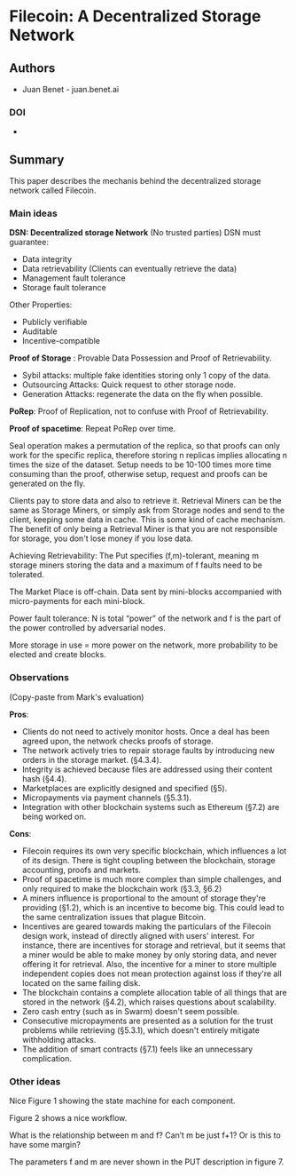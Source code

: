 # Filecoin: A Decentralized Storage Network

## Authors

- Juan Benet - juan.benet.ai

### DOI

-

## Summary

This paper describes the mechanis behind the decentralized storage network called Filecoin.

### Main ideas

**DSN: Decentralized storage Network** (No trusted parties)
DSN must guarantee:
 * Data integrity
 * Data retrievability (Clients can eventually retrieve the data)
 * Management fault tolerance
 * Storage fault tolerance

Other Properties:
 * Publicly verifiable
 * Auditable
 * Incentive-compatible

**Proof of Storage** : Provable Data Possession and Proof of Retrievability.

 * Sybil attacks: multiple fake identities storing only 1 copy of the data.
 * Outsourcing Attacks: Quick request to other storage node.
 * Generation Attacks: regenerate the data on the fly when possible.

**PoRep**: Proof of Replication, not to confuse with Proof of Retrievability.

**Proof of spacetime**: Repeat PoRep over time.

Seal operation makes a permutation of the replica, so that proofs can only work for the specific replica, therefore storing n replicas implies allocating n times the size of the dataset.
Setup needs to be 10-100 times more time consuming than the proof, otherwise setup, request and proofs can be generated on the fly.

Clients pay to store data and also to retrieve it. Retrieval Miners can be the same as Storage Miners, or simply ask from Storage nodes and send to the client, keeping some data in cache. This is some kind of cache mechanism. The benefit of only being a Retrieval Miner is that you are not responsible for storage, you don't lose money if you lose data.

Achieving Retrievability: The Put specifies (f,m)-tolerant, meaning m storage miners storing the data and a maximum of f faults need to be tolerated.

The Market Place is off-chain. Data sent by mini-blocks accompanied with micro-payments for each mini-block.

Power fault tolerance: N is total “power” of the network and f is the part of the power controlled by adversarial nodes.

More storage in use = more power on the network, more probability to be elected and create blocks.

### Observations

(Copy-paste from Mark's evaluation)

**Pros**:

 * Clients do not need to actively monitor hosts. Once a deal has been agreed upon, the network checks proofs of storage.
 * The network actively tries to repair storage faults by introducing new orders in the storage market. (§4.3.4).
 * Integrity is achieved because files are addressed using their content hash (§4.4).
 * Marketplaces are explicitly designed and specified (§5).
 * Micropayments via payment channels (§5.3.1).
 * Integration with other blockchain systems such as Ethereum (§7.2) are being worked on.

**Cons**:

 * Filecoin requires its own very specific blockchain, which influences a lot of its design. There is tight coupling between the blockchain, storage accounting, proofs and markets.
 * Proof of spacetime is much more complex than simple challenges, and only required to make the blockchain work (§3.3, §6.2)
 * A miners influence is proportional to the amount of storage they're providing (§1.2), which is an incentive to become big. This could lead to the same centralization issues that plague Bitcoin.
 * Incentives are geared towards making the particulars of the Filecoin design work, instead of directly aligned with users' interest. For instance, there are incentives for storage and retrieval, but it seems that a miner would be able to make money by only storing data, and never offering it for retrieval. Also, the incentive for a miner to store multiple independent copies does not mean protection against loss if they're all located on the same failing disk.
 * The blockchain contains a complete allocation table of all things that are stored in the network (§4.2), which raises questions about scalability.
 * Zero cash entry (such as in Swarm) doesn't seem possible.
 * Consecutive micropayments are presented as a solution for the trust problems while retrieving (§5.3.1), which doesn't entirely mitigate withholding attacks.
 * The addition of smart contracts (§7.1) feels like an unnecessary complication.

### Other ideas

Nice Figure 1 showing the state machine for each component.

Figure 2 shows a nice workflow.

What is the relationship between m and f? Can’t m be just f+1? Or is this to have some margin?

The parameters f and m are never shown in the PUT description in figure 7.


